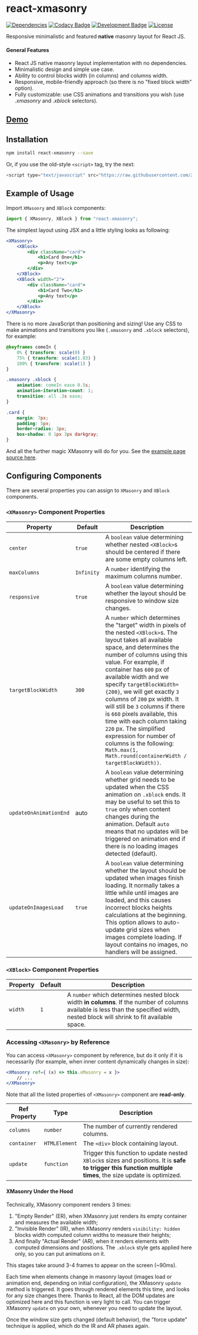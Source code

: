 # react-xmasonry

[![Dependencies](https://img.shields.io/badge/dependencies-none-brightgreen.svg)](http://npm.anvaka.com/#/view/2d/react-xmasonry)
[![Codacy Badge](https://api.codacy.com/project/badge/Grade/c073dc0dc2744d5b950418bf5fbcc820)](https://www.codacy.com/app/ZitRos/react-xmasonry?utm_source=github.com&amp;utm_medium=referral&amp;utm_content=ZitRos/react-xmasonry&amp;utm_campaign=Badge_Grade)
[![Development Badge](https://img.shields.io/badge/in%20active-development-blue.svg)](https://github.com/ZitRos/react-xmasonry/commits/master)
[![License](https://img.shields.io/github/license/mashape/apistatus.svg)](LICENSE)

Responsive minimalistic and featured __native__ masonry layout for React JS.

<h4>General Features</h4>
<ul>
    <li>React JS native masonry layout implementation with no dependencies.</li>
    <li>Minimalistic design and simple use case.</li>
    <li>Ability to control blocks width (in columns) and columns width.</li>
    <li>Responsive, mobile-friendly approach (so there is no "fixed block width" option).</li>
    <li>Fully customizable: use CSS animations and transitions you wish (use <i>.xmasonry</i> and <i>.xblock</i> selectors).</li>
</ul>

## [Demo](https://zitros.github.io/react-xmasonry)

Installation
------------

```bash
npm install react-xmasonry --save
```

Or, if you use the old-style `<script>` tag, try the next:

```js
<script type="text/javascript" src="https://raw.githubusercontent.com/ZitRos/react-xmasonry/master/dist/index.js"></script>
```

Example of Usage
----------------

Import `XMasonry` and `XBlock` components:

```js
import { XMasonry, XBlock } from "react-xmasonry";
```

The simplest layout using JSX and a little styling looks as following:

```jsx
<XMasonry>
    <XBlock>
        <div className="card">
            <h1>Card One</h1>
            <p>Any text</p>
        </div>
    </XBlock>
    <XBlock width="2">
        <div className="card">
            <h1>Card Two</h1>
            <p>Any text</p>
        </div>
    </XBlock>
</XMasonry>
```

There is no more JavaScript than positioning and sizing! Use any CSS to make animations and 
transitions you like (`.xmasonry` and `.xblock` selectors), for example:

```css
@keyframes comeIn {
    0% { transform: scale(0) }
    75% { transform: scale(1.03) }
    100% { transform: scale(1) }
}

.xmasonry .xblock {
    animation: comeIn ease 0.5s;
    animation-iteration-count: 1;
    transition: all .3s ease;
}

.card {
    margin: 7px;
    padding: 5px;
    border-radius: 3px;
    box-shadow: 0 1px 3px darkgray;
}
```

And all the further magic XMasonry will do for you. See the [example page source here](https://github.com/ZitRos/react-xmasonry/blob/master/docs/jsx/CardsDemo.jsx).

Configuring Components
----------------------

There are several properties you can assign to `XMasonry` and `XBlock` components.

### `<XMasonry>` Component Properties

| Property | Default | Description |
|---|---|---|
| `center` | `true` | A `boolean` value determining whether nested `<XBlock>`s should be centered if there are some empty columns left. |
| `maxColumns` | `Infinity` | A `number` identifying the maximum columns number. |
| `responsive` | `true` | A `boolean` value determining whether the layout should be responsive to window size changes. |
| `targetBlockWidth` | `300` | A `number` which determines the "target" width in pixels of the nested `<XBlock>`s. The layout takes all available space, and determines the number of columns using this value. For example, if container has `600` px of available width and we specify `targetBlockWidth={200}`, we will get exactly `3` columns of `200` px width. It will still be `3` columns if there is `660` pixels available, this time with each column taking `220` px. The simplified expression for number of columns is the following: `Math.max(1, Math.round(containerWidth / targetBlockWidth))`. |
| `updateOnAnimationEnd` | auto | A `boolean` value determining whether grid needs to be updated when the CSS animation on `.xblock` ends. It may be useful to set this to `true` only when content changes during the animation. Default `auto` means that no updates will be triggered on animation end if there is no loading images detected (default). |
| `updateOnImagesLoad` | `true` | A `boolean` value determining whether the layout should be updated when images finish loading. It normally takes a little while until images are loaded, and this causes incorrect blocks heights calculations at the beginning. This option allows to auto-update grid sizes when images complete loading. If layout contains no images, no handlers will be assigned. |

### `<XBlock>` Component Properties

| Property | Default | Description |
|---|---|---|
| `width` | `1` | A `number` which determines nested block width **in columns**. If the number of columns available is less than the specified width, nested block will shrink to fit available space. |

### Accessing `<XMasonry>` by Reference

You can access `<XMasonry>` component by reference, but do it only if it is necessarily (for example,
when inner content dynamically changes in size):

```jsx
<XMasonry ref={ (x) => this.xMasonry = x }>
    // ...
</XMasonry>
```

Note that all the listed properties of `<XMasonry>` component are **read-only**.

| Ref Property | Type | Description |
|---|---|---|
| `columns` | `number` | The number of currently rendered columns. |
| `container` | `HTMLElement` | The `<div>` block containing layout. |
| `update` | `function` | Trigger this function to update nested `XBlock`s sizes and positions. It is **safe to trigger this function multiple times**, the size update is optimized. |

#### XMasonry Under the Hood

Technically, XMasonry component renders 3 times:

1. "Empty Render" (ER), when XMasonry just renders its empty container and measures the available width;
2. "Invisible Render" (IR), when XMasonry renders `visibility: hidden` blocks width computed column widths to measure their heights;
3. And finally "Actual Render" (AR), when it renders elements with computed dimensions and positions. The `.xblock` style gets applied here only, so you can put animations on it.

This stages take around 3-4 frames to appear on the screen (~90ms).

Each time when elements change in masonry layout (images load or animation end, depending on initial
configuration), the XMasonry `update` method is triggered. It goes through rendered elements this 
time, and looks for any size changes there. Thanks to React, all the DOM updates are optimized here 
and this function is very light to call. You can trigger XMasonry `update` on your own, whenever you 
need to update the layout.

Once the window size gets changed (default behavior), the "force update" technique is applied, which
do the IR and AR phases again.